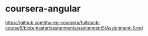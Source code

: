 # coursera-angular
https://github.com/jhu-ep-coursera/fullstack-course5/blob/master/assignments/assignment5/Assignment-5.md